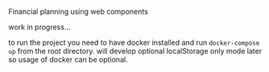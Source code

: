 Financial planning using web components


work in progress...

to run the project you need to have docker installed and run `docker-compose up` from the root directory.
will develop optional localStorage only mode later so usage of docker can be optional.